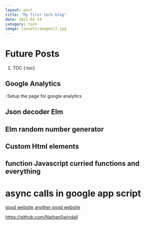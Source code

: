 ```yaml
---
layout: post
title: "My first tech blog"
date: 2021-02-14
category: tech
image: /assets/images/2.jpg
---
```



# Future Posts 

1. TOC
{:toc}

## Google Analytics 
  -Setup the page for google analytics
  
## Json decoder Elm
## Elm random number generator
## Custom Html elements
## function Javascript curried functions and everything
# async calls in google app script

[good website](https://www.digitalocean.com/community/tutorials/web-components-your-first-custom-element)
[another good website](https://css-tricks.com/creating-a-custom-element-from-scratch/)

https://github.com/NathanSwindall
